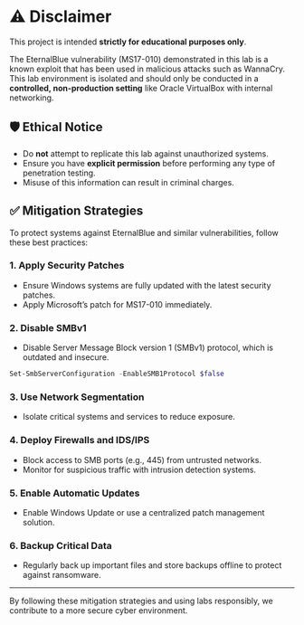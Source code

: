 # ⚠️ Disclaimer

This project is intended **strictly for educational purposes only**.

The EternalBlue vulnerability (MS17-010) demonstrated in this lab is a known exploit that has been used in malicious attacks such as WannaCry. This lab environment is isolated and should only be conducted in a **controlled, non-production setting** like Oracle VirtualBox with internal networking.

## 🛡️ Ethical Notice
- Do **not** attempt to replicate this lab against unauthorized systems.
- Ensure you have **explicit permission** before performing any type of penetration testing.
- Misuse of this information can result in criminal charges.

## ✅ Mitigation Strategies

To protect systems against EternalBlue and similar vulnerabilities, follow these best practices:

### 1. **Apply Security Patches**
- Ensure Windows systems are fully updated with the latest security patches.
- Apply Microsoft’s patch for MS17-010 immediately.

### 2. **Disable SMBv1**
- Disable Server Message Block version 1 (SMBv1) protocol, which is outdated and insecure.
```powershell
Set-SmbServerConfiguration -EnableSMB1Protocol $false
```

### 3. **Use Network Segmentation**
- Isolate critical systems and services to reduce exposure.

### 4. **Deploy Firewalls and IDS/IPS**
- Block access to SMB ports (e.g., 445) from untrusted networks.
- Monitor for suspicious traffic with intrusion detection systems.

### 5. **Enable Automatic Updates**
- Enable Windows Update or use a centralized patch management solution.

### 6. **Backup Critical Data**
- Regularly back up important files and store backups offline to protect against ransomware.

---

By following these mitigation strategies and using labs responsibly, we contribute to a more secure cyber environment.

